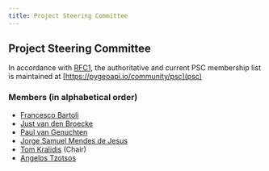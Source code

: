 ```yaml
---
title: Project Steering Committee
---
```


## Project Steering Committee

In accordance with [RFC1](../../development/rfc/1),
the authoritative and current PSC membership list is maintained at
[https://pygeoapi.io/community/psc](psc)

### Members (in alphabetical order)

- [Francesco Bartoli](https://github.com/francbartoli)
- [Just van den Broecke](https://github.com/justb4)
- [Paul van Genuchten](https://github.com/pvgenuchten)
- [Jorge Samuel Mendes de Jesus](https://github.com/jorgejesus)
- [Tom Kralidis](https://github.com/tomkralidis) (Chair)
- [Angelos Tzotsos](https://github.com/kalxas)

<script src="https://embed.github.com/view/geojson/geopython/pygeoapi.io/gh-pages/community/psc.geojson?width=400&height=300"> </script>
